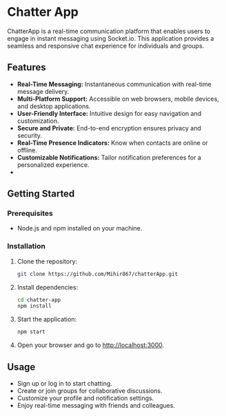 # Chatter App

ChatterApp is a real-time communication platform that enables users to engage in instant messaging using Socket.io. This application provides a seamless and responsive chat experience for individuals and groups.

## Features

- **Real-Time Messaging:** Instantaneous communication with real-time message delivery.
- **Multi-Platform Support:** Accessible on web browsers, mobile devices, and desktop applications.
- **User-Friendly Interface:** Intuitive design for easy navigation and customization.
- **Secure and Private:** End-to-end encryption ensures privacy and security.
- **Real-Time Presence Indicators:** Know when contacts are online or offline.
- **Customizable Notifications:** Tailor notification preferences for a personalized experience.
- 
## Getting Started

### Prerequisites

- Node.js and npm installed on your machine.

### Installation

1. Clone the repository:

    ```bash
    git clone https://github.com/Mihir867/chatterApp.git
    ```

2. Install dependencies:

    ```bash
    cd chatter-app
    npm install
    ```

3. Start the application:

    ```bash
    npm start
    ```

4. Open your browser and go to [http://localhost:3000](http://localhost:3000).

## Usage

- Sign up or log in to start chatting.
- Create or join groups for collaborative discussions.
- Customize your profile and notification settings.
- Enjoy real-time messaging with friends and colleagues.



